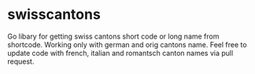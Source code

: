 # swisscantons
Go libary for getting swiss cantons short code or long name from shortcode. Working only with german and orig cantons name. Feel free to update code with french, italian and romantsch canton names via pull request. 
